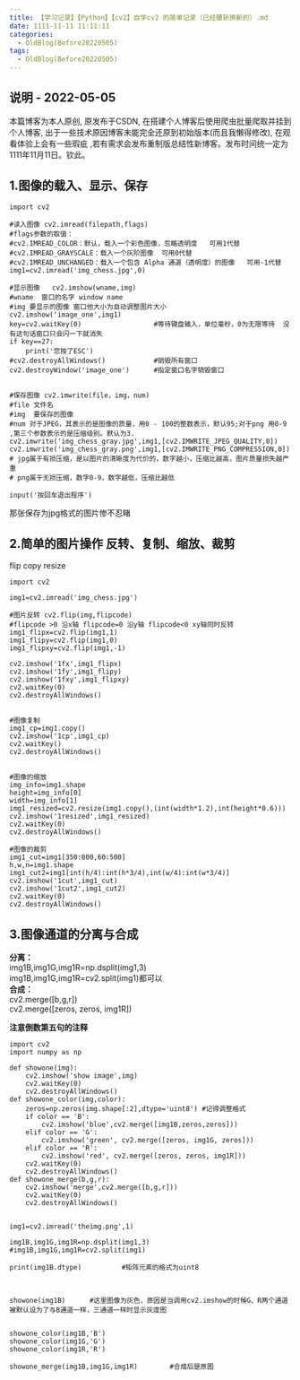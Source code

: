 ```yaml
---
title: 【学习记录】【Python】【cv2】自学cv2 的简单记录（已经腰斩换新的）.md
date: 1111-11-11 11:11:11
categories:
  - OldBlog(Before20220505)
tags:
  - OldBlog(Before20220505)
---
```


## 说明 - 2022-05-05
本篇博客为本人原创, 原发布于CSDN, 在搭建个人博客后使用爬虫批量爬取并挂到个人博客, 出于一些技术原因博客未能完全还原到初始版本(而且我懒得修改), 在观看体验上会有一些瑕疵 ,若有需求会发布重制版总结性新博客。发布时间统一定为1111年11月11日。钦此。

## 1.图像的载入、显示、保存

    
    
    import cv2
    
    #读入图像 cv2.imread(filepath,flags)
    #flags参数的取值：
    #cv2.IMREAD_COLOR：默认，载入一个彩色图像，忽略透明度   可用1代替
    #cv2.IMREAD_GRAYSCALE：载入一个灰阶图像  可用0代替
    #cv2.IMREAD_UNCHANGED：载入一个包含 Alpha 通道（透明度）的图像   可用-1代替
    img1=cv2.imread('img_chess.jpg',0)
    
    #显示图像   cv2.imshow(wname,img)
    #wname  窗口的名字 window name
    #img 要显示的图像 窗口他大小为自动调整图片大小
    cv2.imshow('image_one',img1)
    key=cv2.waitKey(0)                  #等待键盘输入，单位毫秒，0为无限等待  没有这句话窗口只会闪一下就消失
    if key==27:
        print('您按了ESC')
    #cv2.destroyAllWindows()            #销毁所有窗口
    cv2.destroyWindow('image_one')      #指定窗口名字销毁窗口
    
    
    #保存图像 cv2.imwrite(file，img，num)
    #file 文件名
    #img  要保存的图像
    #num 对于JPEG，其表示的是图像的质量，用0 - 100的整数表示，默认95;对于png 用0-9 ,第三个参数表示的是压缩级别。默认为3.
    cv2.imwrite('img_chess_gray.jpg',img1,[cv2.IMWRITE_JPEG_QUALITY,0])
    cv2.imwrite('img_chess_gray.png',img1,[cv2.IMWRITE_PNG_COMPRESSION,0])
    # jpg属于有损压缩，是以图片的清晰度为代价的，数字越小，压缩比越高，图片质量损失越严重
    # png属于无损压缩，数字0-9，数字越低，压缩比越低
    
    input('按回车退出程序')
    

那张保存为jpg格式的图片惨不忍睹

## 2.简单的图片操作 反转、复制、缩放、裁剪

flip copy resize

    
    
    import cv2
    
    img1=cv2.imread('img_chess.jpg')
    
    #图片反转 cv2.flip(img,flipcode)
    #flipcode >0 沿x轴 flipcode=0 沿y轴 flipcode<0 xy轴同时反转
    img1_flipx=cv2.flip(img1,1)
    img1_flipy=cv2.flip(img1,0)
    img1_flipxy=cv2.flip(img1,-1)
    
    cv2.imshow('1fx',img1_flipx)
    cv2.imshow('1fy',img1_flipy)
    cv2.imshow('1fxy',img1_flipxy)
    cv2.waitKey(0)
    cv2.destroyAllWindows()
    
    
    #图像复制
    img1_cp=img1.copy()
    cv2.imshow('1cp',img1_cp)
    cv2.waitKey()
    cv2.destroyAllWindows()
    
    
    #图像的缩放
    img_info=img1.shape
    height=img_info[0]
    width=img_info[1]
    img1_resized=cv2.resize(img1.copy(),(int(width*1.2),int(height*0.6)))
    cv2.imshow('1resized',img1_resized)
    cv2.waitKey(0)
    cv2.destroyAllWindows()
    
    #图像的裁剪
    img1_cut=img1[350:800,60:500]
    h,w,n=img1.shape
    img1_cut2=img1[int(h/4):int(h*3/4),int(w/4):int(w*3/4)]
    cv2.imshow('1cut',img1_cut)
    cv2.imshow('1cut2',img1_cut2)
    cv2.waitKey(0)
    cv2.destroyAllWindows()
    

## 3.图像通道的分离与合成

**分离：**  
img1B,img1G,img1R=np.dsplit(img1,3)  
img1B,img1G,img1R=cv2.split(img1)都可以  
**合成：**  
cv2.merge([b,g,r])  
cv2.merge([zeros, zeros, img1R])

**注意倒数第五句的注释**

    
    
    import cv2
    import numpy as np
    
    def showone(img):
        cv2.imshow('show image',img)
        cv2.waitKey(0)
        cv2.destroyAllWindows()
    def showone_color(img,color):
        zeros=np.zeros(img.shape[:2],dtype='uint8') #记得调整格式
        if color == 'B':
            cv2.imshow('blue',cv2.merge([img1B,zeros,zeros]))
        elif color == 'G':
            cv2.imshow('green', cv2.merge([zeros, img1G, zeros]))
        elif color == 'R':
            cv2.imshow('red', cv2.merge([zeros, zeros, img1R]))
        cv2.waitKey(0)
        cv2.destroyAllWindows()
    def showone_merge(b,g,r):
        cv2.imshow('merge',cv2.merge([b,g,r]))
        cv2.waitKey(0)
        cv2.destroyAllWindows()
    
    
    img1=cv2.imread('theimg.png',1)
    
    img1B,img1G,img1R=np.dsplit(img1,3)
    #img1B,img1G,img1R=cv2.split(img1)
    
    print(img1B.dtype)          #矩阵元素的格式为uint8
    
    
    
    showone(img1B)      #这里图像为灰色，原因是当调用cv2.imshow的时候G、R两个通道被默认设为了与B通道一样，三通道一样时显示灰度图
    
    
    showone_color(img1B,'B')
    showone_color(img1G,'G')
    showone_color(img1R,'R')
    
    showone_merge(img1B,img1G,img1R)        #合成后是原图
    
    


